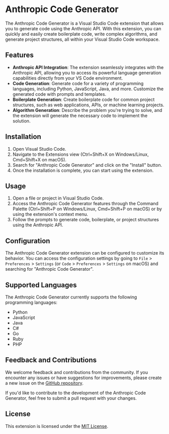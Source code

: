 # Anthropic Code Generator

The Anthropic Code Generator is a Visual Studio Code extension that allows you to generate code using the Anthropic API. With this extension, you can quickly and easily create boilerplate code, write complex algorithms, and generate project structures, all within your Visual Studio Code workspace.

## Features

- **Anthropic API Integration**: The extension seamlessly integrates with the Anthropic API, allowing you to access its powerful language generation capabilities directly from your VS Code environment.
- **Code Generation**: Generate code for a variety of programming languages, including Python, JavaScript, Java, and more. Customize the generated code with prompts and templates.
- **Boilerplate Generation**: Create boilerplate code for common project structures, such as web applications, APIs, or machine learning projects.
- **Algorithm Generation**: Describe the problem you're trying to solve, and the extension will generate the necessary code to implement the solution.

## Installation

1. Open Visual Studio Code.
2. Navigate to the Extensions view (Ctrl+Shift+X on Windows/Linux, Cmd+Shift+X on macOS).
3. Search for "Anthropic Code Generator" and click on the "Install" button.
4. Once the installation is complete, you can start using the extension.

## Usage

1. Open a file or project in Visual Studio Code.
2. Access the Anthropic Code Generator features through the Command Palette (Ctrl+Shift+P on Windows/Linux, Cmd+Shift+P on macOS) or by using the extension's context menu.
3. Follow the prompts to generate code, boilerplate, or project structures using the Anthropic API.

## Configuration

The Anthropic Code Generator extension can be configured to customize its behavior. You can access the configuration settings by going to `File` > `Preferences` > `Settings` (or `Code` > `Preferences` > `Settings` on macOS) and searching for "Anthropic Code Generator".

## Supported Languages

The Anthropic Code Generator currently supports the following programming languages:

- Python
- JavaScript
- Java
- C#
- Go
- Ruby
- PHP

## Feedback and Contributions

We welcome feedback and contributions from the community. If you encounter any issues or have suggestions for improvements, please create a new issue on the [GitHub repository](https://github.com/rizansari/VSCodeAnthropicCoder.git).

If you'd like to contribute to the development of the Anthropic Code Generator, feel free to submit a pull request with your changes.

## License

This extension is licensed under the [MIT License](LICENSE).